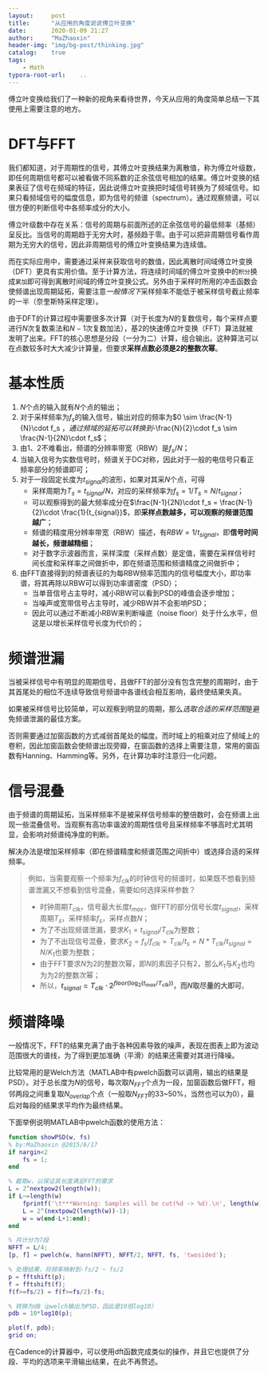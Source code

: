 ```yaml
---
layout:     post
title:      "从应用的角度说说傅立叶变换"
date:       2020-01-09 21:27
author:     "MaZhaoxin"
header-img: "img/bg-post/thinking.jpg"
catalog:    true
tags:
    - Math
typora-root-url:	..
---
```


傅立叶变换给我们了一种新的视角来看待世界，今天从应用的角度简单总结一下其使用上需要注意的地方。

# DFT与FFT

我们都知道，对于周期性的信号，其傅立叶变换结果为离散值，称为傅立叶级数，即任何周期信号都可以被看做不同系数的正余弦信号相加的结果。傅立叶变换的结果表征了信号在频域的特征，因此说傅立叶变换把时域信号转换为了频域信号。如果只看频域信号的幅度信息，即为信号的频谱（spectrum）。通过观察频谱，可以很方便的判断信号中各频率成分的大小。

傅立叶级数中存在关系：信号的周期与前面所述的正余弦信号的最低频率（基频）呈反比。当信号的周期趋于无穷大时，基频趋于零。由于可以把非周期信号看作周期为无穷大的信号，因此非周期信号的傅立叶变换结果为连续值。

而在实际应用中，需要通过采样来获取信号的数值，因此离散时间域傅立叶变换（DFT）更具有实用价值。至于计算方法，将连续时间域的傅立叶变换中的`积分`换成`累加`即可得到离散时间域的傅立叶变换公式。另外由于采样时所用的冲击函数会使频谱出现周期延拓，需要注意*一般情况下*采样频率不能低于被采样信号截止频率的一半（奈奎斯特采样定理）。

由于DFT的计算过程中需要很多次计算（对于长度为$N$的复数信号，每个采样点要进行$N$次复数乘法和$N-1$次复数加法），基2的快速傅立叶变换（FFT）算法就被发明了出来。FFT的核心思想是分段（一分为二）计算，组合输出。这种算法可以在点数较多时大大减少计算量，但要求**采样点数必须是2的整数次幂**。

# 基本性质

1. $N$个点的输入就有$N$个点的输出；
2. 对于采样频率为$f_s$的输入信号，输出对应的频率为$0 \sim \frac{N-1}{N}\cdot f_s $，通过频域的延拓可以转换到$-\frac{N}{2}\cdot f_s \sim \frac{N-1}{2N}\cdot f_s$；
3. 由1、2不难看出，频谱的分辨率带宽（RBW）是$f_s/N$；
4. 当输入信号为实数信号时，频谱关于DC对称，因此对于一般的电信号只看正频率部分的频谱即可；
5. 对于一段固定长度为$t_{signal}$的波形，如果对其采$N$个点，可得
   - 采样周期为$T_s=t_{signal}/N$，对应的采样频率为$f_s=1/T_s=N/t_{signal}$；
   - 可以观察得到的最大频率成分在$\frac{N-1}{2N}\cdot f_s = \frac{N-1}{2}\cdot \frac{1}{t_{signal}}$，即**采样点数越多，可以观察的频谱范围越广**；
   - 频谱的精度用分辨率带宽（RBW）描述，有$RBW=1/t_{signal}$，即**信号时间越长，频谱越精细**；
   - 对于数字示波器而言，采样深度（采样点数）是定值，需要在采样信号时间长度和采样率之间做折中，即在频谱范围和频谱精度之间做折中；
6. 由FFT直接得到的频谱表征的为每RBW频率范围内的信号幅度大小，即功率谱，将其再除以RBW可以得到功率谱密度（PSD）；
   - 当单音信号占主导时，减小RBW可以看到PSD的峰值会逐步增加；
   - 当噪声或宽带信号占主导时，减少RBW并不会影响PSD；
   - 因此可以通过不断减小RBW来判断噪底（noise floor）处于什么水平，但这是以增长采样信号长度为代价的；

# 频谱泄漏

当被采样信号中有明显的周期信号，且做FFT的部分没有包含完整的周期时，由于其首尾处的相位不连续导致信号频谱中各谱线会相互影响，最终使结果失真。

如果被采样信号比较简单，可以观察到明显的周期，那么*选取合适的采样范围*是避免频谱泄漏的最佳方案。

否则需要通过加窗函数的方式减弱首尾处的幅度。而时域上的相乘对应了频域上的卷积，因此加窗函数会使频谱出现旁瓣，在窗函数的选择上需要注意，常用的窗函数有Hanning、Hamming等。另外，在计算功率时注意归一化问题。

# 信号混叠

由于频谱的周期延拓，当采样频率不是被采样信号频率的整倍数时，会在频谱上出现一些混叠信号。当观察有高功率谐波的周期性信号且采样频率不够高时尤其明显，会影响对频谱纯净度的判断。

解决办法是增加采样频率（即在频谱精度和频谱范围之间折中）或选择合适的采样频率。

>  例如，当需要观察一个频率为$f_{clk}$的时钟信号的频谱时，如果既不想看到频谱泄漏又不想看到信号混叠，需要如何选择采样参数？
>
>  - 时钟周期$T_{clk}$，信号最大长度$t_{max}$，做FFT的部分信号长度$t_{signal}$，采样周期$T_s$，采样频率$f_s$，采样点数$N$；
>  - 为了不出现频谱泄漏，要求$K_1 = t_{signal}/T_{clk}$为整数；
>  - 为了不出现信号混叠，要求$K_2 = f_s/f_{clk} = T_{clk}/t_s = N*T_{clk}/t_{signal} = N/K_1$也要为整数；
>  - 由于FFT要求$N$为2的整数次幂，即$N$的素因子只有2，那么$K_1$与$K_2$也均为为2的整数次幂；
>  - 所以，**$t_{signal} = T_{clk} \cdot 2^{floor(\log_{2}{(t_{max}/T_{clk}}))}$，而$N$取尽量的大即可**。

# 频谱降噪

一般情况下，FFT的结果充满了由于各种因素导致的噪声，表现在图表上即为波动范围很大的谱线，为了得到更加准确（平滑）的结果还需要对其进行降噪。

比较常用的是Welch方法（MATLAB中有pwelch函数可以调用，输出的结果是PSD）。对于总长度为$N$的信号，每次取$N_{FFT}$个点为一段，加窗函数后做FFT，相邻两段之间重复取$N_{overlap}$个点（一般取$N_{FFT}$的33~50%，当然也可以为0），最后对每段的结果求平均作为最终结果。

下面举例说明MATLAB中pwelch函数的使用方法：

```matlab
function showPSD(w, fs)
% by:MaZhaoxin @2015/6/17
if nargin<2
    fs = 1;
end

% 截取w，以保证其长度满足FFT的需求
L = 2^nextpow2(length(w));
if L~=length(w)
    fprintf('\t***Warning: Samples will be cut(%d -> %d).\n', length(w), L/2);
    L = 2^(nextpow2(length(w))-1);
    w = w(end-L+1:end);
end

% 共计分为7段
NFFT = L/4;
[p, f] = pwelch(w, hann(NFFT), NFFT/2, NFFT, fs, 'twosided');

% 处理结果，将频率映射到-fs/2 ~ fs/2
p = fftshift(p);
f = fftshift(f);
f(f>=fs/2) = f(f>=fs/2)-fs;

% 转换为dB（pwelch输出为PSD，因此是10倍log10）
pdb = 10*log10(p);

plot(f, pdb);
grid on;
```

在Cadence的计算器中，可以使用dft函数完成类似的操作，并且它也提供了分段、平均的选项来平滑输出结果，在此不再赘述。

